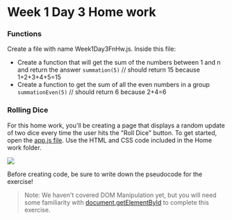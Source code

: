 # Week 1 Day 3 Home work


### Functions
Create a file with name Week1Day3FnHw.js. Inside this file:
* Create a function that will get the sum of the numbers between 1 and n and return the answer 
`summation(5)` // should return 15 because 1+2+3+4+5=15
* Create a function to get the sum of all the even numbers in a group 
`summationEven(5)` // should return 6 because 2+4=6

### Rolling Dice

For this home work, you'll be creating a page that displays a random update of two dice every time the user hits the "Roll Dice" button. To get started, open the [app.js file](Homework/dice/js/app.js). Use the HTML and CSS code included in the Home work folder.

![](Homework/dice/img/diceroller.png)

Before creating code, be sure to write down the pseudocode for the exercise!

>Note: We haven't covered DOM Manipulation yet, but you will need some familiarity with [document.getElementById](https://developer.mozilla.org/en-US/docs/Web/API/Document/getElementById) to complete this exercise. 
